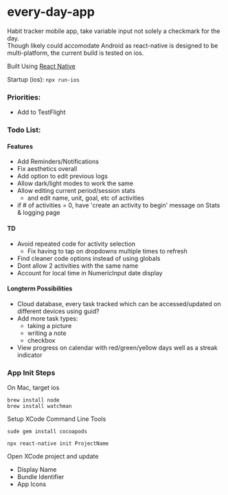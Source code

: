 # every-day-app

Habit tracker mobile app, take variable input not solely a checkmark for the day.  
Though likely could accomodate Android as react-native is designed to be multi-platform, the current build is tested on ios. 

Built Using [React Native](https://reactnative.dev) 

Startup (ios):  `npx run-ios`

### Priorities:
- Add to TestFlight


### Todo List:
#### Features
- Add Reminders/Notifications
- Fix aesthetics overall
- Add option to edit previous logs
- Allow dark/light modes to work the same
- Allow editing current period/session stats
  - and edit name, unit, goal, etc of activities
- if # of activities = 0, have 'create an activity to begin' message on Stats & logging page

#### TD
- Avoid repeated code for activity selection
  - Fix having to tap on dropdowns multiple times to refresh
- Find cleaner code options instead of using globals
- Dont allow 2 activities with the same name
- Account for local time in NumericInput date display

#### Longterm Possibilities
- Cloud database, every task tracked which can be accessed/updated on different devices using guid?
- Add more task types:
  - taking a picture
  - writing a note
  - checkbox 
- View progress on calendar with red/green/yellow days well as a streak indicator


### App Init Steps
On Mac, target ios

```
brew install node
brew install watchman
```
Setup XCode Command Line Tools

`sude gem install cocoapods`

`npx react-native init ProjectName`

Open XCode project and update
- Display Name
- Bundle Identifier
- App Icons

